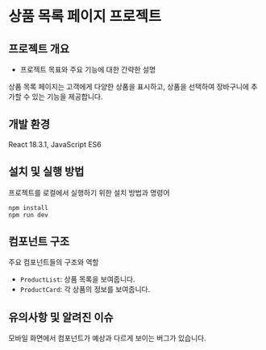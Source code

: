# 상품 목록 페이지 프로젝트

## 프로젝트 개요

- 프로젝트 목표와 주요 기능에 대한 간략한 설명

상품 목록 페이지는 고객에게 다양한 상품을 표시하고, 상품을 선택하여 장바구니에 추가할 수 있는 기능을 제공합니다.

## 개발 환경
React 18.3.1, JavaScript ES6

## 설치 및 실행 방법

프로젝트를 로컬에서 실행하기 위한 설치 방법과 명령어

```
npm install
npm run dev
```

## 컴포넌트 구조

주요 컴포넌트들의 구조와 역할

- `ProductList`: 상품 목록을 보여줍니다.
- `ProductCard`: 각 상품의 정보를 보여줍니다.

## 유의사항 및 알려진 이슈

모바일 화면에서 컴포넌트가 예상과 다르게 보이는 버그가 있습니다.
